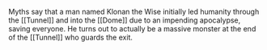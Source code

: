 Myths say that a man named Klonan the Wise initially led humanity through the [[Tunnel]] and into the [[Dome]] due to an impending apocalypse, saving everyone. He turns out to actually be a massive monster at the end of the [[Tunnel]] who guards the exit.
